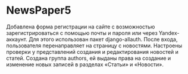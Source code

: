 # NewsPaper5
Добавлена форма регистрации на сайте с возможностью зарегистрироваться с помощью почты и пароля или через Yandex-аккаунт. Для этого использован пакет django-allauth. После входа, пользователя перенаправляет на страницу с новостями.
Настроены проверки у представлений создания и редактирования новостей и статей. 
Создана группа authors, ей выданы права на создание и изменение новых записей в разделах «Статьи» и «Новости».

